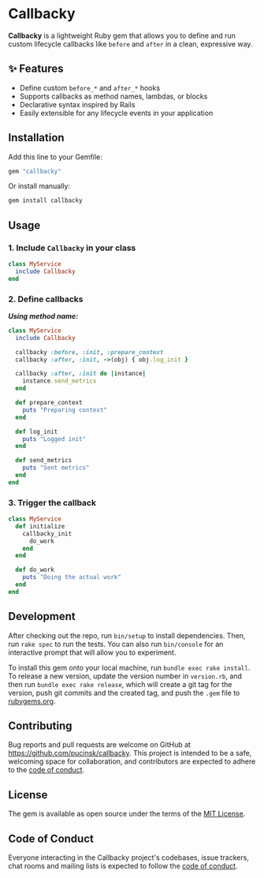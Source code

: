 # Callbacky

**Callbacky** is a lightweight Ruby gem that allows you to define and run custom lifecycle callbacks like `before` and `after` in a clean, expressive way.

## ✨ Features

- Define custom `before_*` and `after_*` hooks
- Supports callbacks as method names, lambdas, or blocks
- Declarative syntax inspired by Rails
- Easily extensible for any lifecycle events in your application

## Installation

Add this line to your Gemfile:

```ruby
gem "callbacky"
```

Or install manually:

```sh
gem install callbacky
```

## Usage

### 1. Include `Callbacky` in your class
```ruby
class MyService
  include Callbacky
end
```
### 2. Define callbacks

***Using method name:***
```ruby
class MyService
  include Callbacky

  callbacky :before, :init, :prepare_context
  callbacky :after, :init, ->(obj) { obj.log_init }

  callbacky :after, :init do |instance|
    instance.send_metrics
  end

  def prepare_context
    puts "Preparing context"
  end

  def log_init
    puts "Logged init"
  end

  def send_metrics
    puts "Sent metrics"
  end
end

```

### 3. Trigger the callback

```ruby
class MyService
  def initialize
    callbacky_init
      do_work
    end
  end

  def do_work
    puts "Doing the actual work"
  end
end

```

## Development

After checking out the repo, run `bin/setup` to install dependencies. Then, run `rake spec` to run the tests. You can also run `bin/console` for an interactive prompt that will allow you to experiment.

To install this gem onto your local machine, run `bundle exec rake install`. To release a new version, update the version number in `version.rb`, and then run `bundle exec rake release`, which will create a git tag for the version, push git commits and the created tag, and push the `.gem` file to [rubygems.org](https://rubygems.org).

## Contributing

Bug reports and pull requests are welcome on GitHub at https://github.com/pucinsk/callbacky. This project is intended to be a safe, welcoming space for collaboration, and contributors are expected to adhere to the [code of conduct](https://github.com/pucinsk/callbacky/blob/main/CODE_OF_CONDUCT.md).

## License

The gem is available as open source under the terms of the [MIT License](https://opensource.org/licenses/MIT).

## Code of Conduct

Everyone interacting in the Callbacky project's codebases, issue trackers, chat rooms and mailing lists is expected to follow the [code of conduct](https://github.com/[USERNAME]/callbacky/blob/main/CODE_OF_CONDUCT.md).
